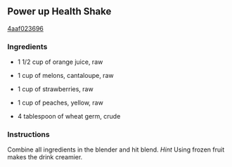 ## Power up Health Shake

[4aaf023696](http://www.food.com/recipe/power-up-health-shake-222775)

### Ingredients

 - 1 1/2 cup of orange juice, raw

 - 1 cup of melons, cantaloupe, raw

 - 1 cup of strawberries, raw

 - 1 cup of peaches, yellow, raw

 - 4 tablespoon of wheat germ, crude

### Instructions

Combine all ingredients in the blender and hit blend. *Hint* Using frozen fruit makes the drink creamier.